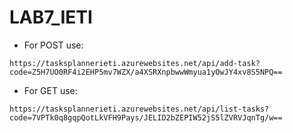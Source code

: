 # LAB7_IETI

- For POST use:

```
https://tasksplannerieti.azurewebsites.net/api/add-task?code=Z5H7UO0RF4i2EHP5mv7WZX/a4XSRXnpbwwWmyua1yOwJY4xv8S5NPQ==
```

- For GET use:

```
https://tasksplannerieti.azurewebsites.net/api/list-tasks?code=7VPTk0q8gqpQotLkVFH9Pays/JELID2bZEPIW52jS5lZVRVJqnTg/w==
```
